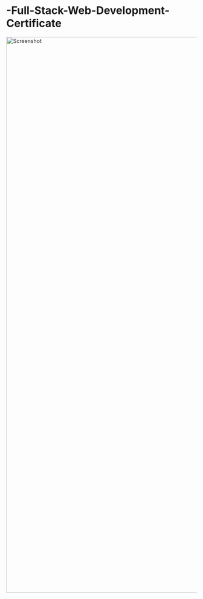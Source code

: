 # -Full-Stack-Web-Development-Certificate

<img width="1470" alt="Screenshot " src="https://github.com/user-attachments/assets/348932aa-5df5-4342-a688-96af5f33954e">
